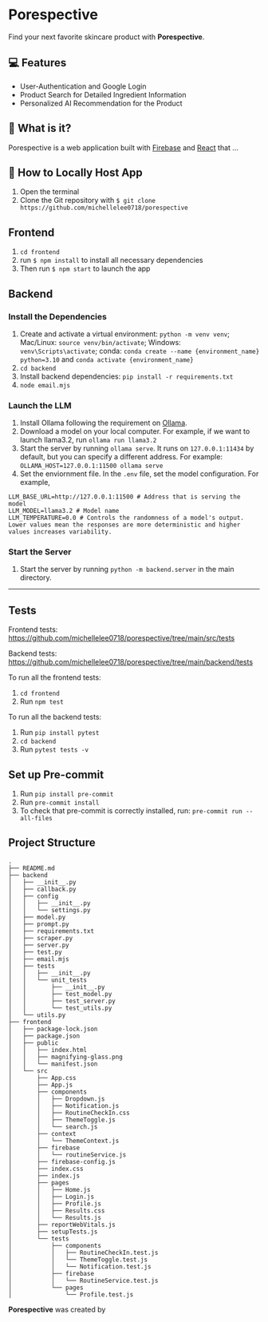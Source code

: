 # Porespective

Find your next favorite skincare product with **Porespective**.

## 💻 Features

- User-Authentication and Google Login
- Product Search for Detailed Ingredient Information
- Personalized AI Recommendation for the Product

## 💫 What is it?

Porespective is a web application built with
[Firebase](https://firebase.google.com/) and [React](https://reactjs.org/) that ...

## 🧳 How to Locally Host App

1. Open the terminal
2. Clone the Git repository with `$ git clone https://github.com/michellelee0718/porespective`

## Frontend

1. `cd frontend`
2. run `$ npm install` to install all necessary dependencies
3. Then run `$ npm start` to launch the app

## Backend

### Install the Dependencies

1. Create and activate a virtual environment: `python -m venv venv`; Mac/Linux: `source venv/bin/activate`; Windows: `venv\Scripts\activate`; conda: `conda create --name {environment_name} python=3.10` and `conda activate {environment_name}`
2. `cd backend`
3. Install backend dependencies: `pip install -r requirements.txt`
4. `node email.mjs`

### Launch the LLM

1. Install Ollama following the requirement on [Ollama](https://github.com/ollama/ollama).
2. Download a model on your local computer. For example, if we want to launch llama3.2,
   run `ollama run llama3.2`
3. Start the server by running `ollama serve`. It runs on `127.0.0.1:11434` by default,
   but you can specify a different address. For example:
   `OLLAMA_HOST=127.0.0.1:11500 ollama serve`
4. Set the enviornment file. In the `.env` file, set the model configuration. For example,

```
LLM_BASE_URL=http://127.0.0.1:11500 # Address that is serving the model
LLM_MODEL=llama3.2 # Model name
LLM_TEMPERATURE=0.0 # Controls the randomness of a model's output. Lower values mean the responses are more deterministic and higher values increases variability.
```

### Start the Server

1. Start the server by running `python -m backend.server` in the main directory.

---

## Tests

Frontend tests:
https://github.com/michellelee0718/porespective/tree/main/src/tests

Backend tests:
https://github.com/michellelee0718/porespective/tree/main/backend/tests

To run all the frontend tests:

1. `cd frontend`
2. Run `npm test`

To run all the backend tests:

1. Run `pip install pytest`
2. `cd backend`
3. Run `pytest tests -v`

## Set up Pre-commit

1. Run `pip install pre-commit`
2. Run `pre-commit install`
3. To check that pre-commit is correctly installed, run: `pre-commit run --all-files`

## Project Structure

```
.
├── README.md
├── backend
│   ├── __init__.py
│   ├── callback.py
│   ├── config
│   │   ├── __init__.py
│   │   └── settings.py
│   ├── model.py
│   ├── prompt.py
│   ├── requirements.txt
│   ├── scraper.py
│   ├── server.py
│   ├── test.py
│   ├── email.mjs
│   ├── tests
│   │   ├── __init__.py
│   │   └── unit_tests
│   │       ├── __init__.py
│   │       ├── test_model.py
│   │       ├── test_server.py
│   │       └── test_utils.py
│   └── utils.py
├── frontend
│   ├── package-lock.json
│   ├── package.json
│   ├── public
│   │   ├── index.html
│   │   ├── magnifying-glass.png
│   │   └── manifest.json
│   └── src
│       ├── App.css
│       ├── App.js
│       ├── components
│       │   ├── Dropdown.js
│       │   ├── Notification.js
│       │   ├── RoutineCheckIn.css
│       │   ├── ThemeToggle.js
│       │   └── search.js
│       ├── context
│       │   └── ThemeContext.js
│       ├── firebase
│       │   └── routineService.js
│       ├── firebase-config.js
│       ├── index.css
│       ├── index.js
│       ├── pages
│       │   ├── Home.js
│       │   ├── Login.js
│       │   ├── Profile.js
│       │   ├── Results.css
│       │   └── Results.js
│       ├── reportWebVitals.js
│       ├── setupTests.js
│       └── tests
│           ├── components
│           │   ├── RoutineCheckIn.test.js
│           │   └── ThemeToggle.test.js
│           │   └── Notification.test.js
│           ├── firebase
│           │   └── RoutineService.test.js
│           └── pages
│               └── Profile.test.js
```

**Porespective** was created by

